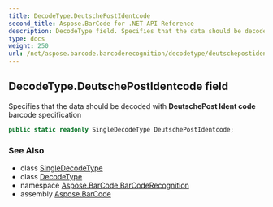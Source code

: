 ```yaml
---
title: DecodeType.DeutschePostIdentcode
second_title: Aspose.BarCode for .NET API Reference
description: DecodeType field. Specifies that the data should be decoded with DeutschePost Ident code barcode specification
type: docs
weight: 250
url: /net/aspose.barcode.barcoderecognition/decodetype/deutschepostidentcode/
---
```

## DecodeType.DeutschePostIdentcode field

Specifies that the data should be decoded with **DeutschePost Ident code** barcode specification

```csharp
public static readonly SingleDecodeType DeutschePostIdentcode;
```

### See Also

* class [SingleDecodeType](../../singledecodetype/)
* class [DecodeType](../)
* namespace [Aspose.BarCode.BarCodeRecognition](../../../aspose.barcode.barcoderecognition/)
* assembly [Aspose.BarCode](../../../)


